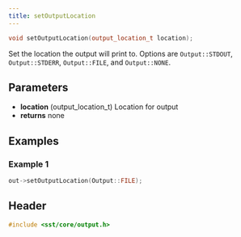 ```yaml
---
title: setOutputLocation
---
```


```cpp
void setOutputLocation(output_location_t location);
```

Set the location the output will print to. Options are `Output::STDOUT`, `Output::STDERR`, `Output::FILE`, and `Output::NONE`.

## Parameters
* **location** (output_location_t) Location for output
* **returns** none


## Examples

### Example 1
```cpp
out->setOutputLocation(Output::FILE);
```

## Header
```cpp
#include <sst/core/output.h>
```
